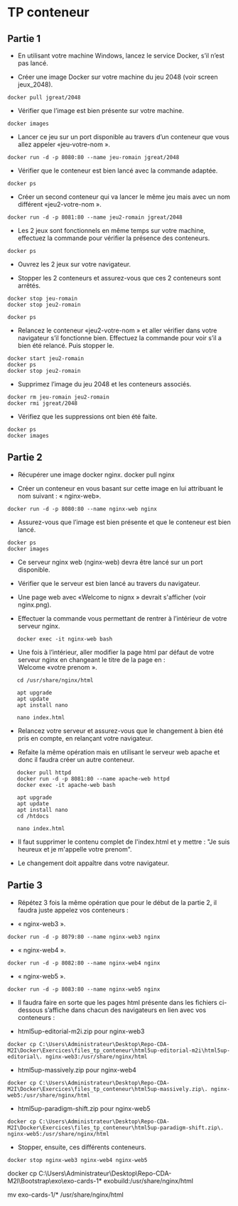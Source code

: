 # TP conteneur

## Partie 1

- En utilisant votre machine Windows, lancez le service Docker, s’il n’est pas lancé.

- Créer une image Docker sur votre machine du jeu 2048 (voir screen jeux_2048).

```
docker pull jgreat/2048
```

- Vérifier que l’image est bien présente sur votre machine.

```
docker images
```

- Lancer ce jeu sur un port disponible au travers d’un conteneur que vous allez appeler «jeu-votre-nom ». 

```
docker run -d -p 8080:80 --name jeu-romain jgreat/2048
```
- Vérifier que le conteneur est bien lancé avec la commande adaptée.

```
docker ps
```

- Créer un second conteneur qui va lancer le même jeu mais avec un nom différent «jeu2-votre-nom ».

```
docker run -d -p 8081:80 --name jeu2-romain jgreat/2048
```

- Les 2 jeux sont fonctionnels en même temps sur votre machine, effectuez la commande pour vérifier la présence des conteneurs.

```
docker ps
```

- Ouvrez les 2 jeux sur votre navigateur. 

- Stopper les 2 conteneurs et assurez-vous que ces 2 conteneurs sont arrêtés.
```
docker stop jeu-romain
docker stop jeu2-romain

docker ps
```

- Relancez le conteneur «jeu2-votre-nom » et aller vérifier dans votre navigateur s’il fonctionne bien. Effectuez la commande pour voir s’il a bien été relancé. Puis stopper le. 

```
docker start jeu2-romain
docker ps
docker stop jeu2-romain

```
- Supprimez l’image du jeu 2048 et les conteneurs associés.

```
docker rm jeu-romain jeu2-romain
docker rmi jgreat/2048

```

- Vérifiez que les suppressions ont bien été faite.

```
docker ps
docker images

```

## Partie 2


- Récupérer une image docker nginx.
docker pull nginx

- Créer un conteneur en vous basant sur cette image en lui attribuant le nom suivant : « nginx-web».

```
docker run -d -p 8080:80 --name nginx-web nginx
```

- Assurez-vous que l’image est bien présente et que le conteneur est bien lancé.

```
docker ps
docker images

```

- Ce serveur nginx web (nginx-web) devra être lancé sur un port disponible.

- Vérifier que le serveur est bien lancé au travers du navigateur.

- Une page web avec «Welcome to nignx » devrait s'afficher (voir nginx.png). 

- Effectuer la commande vous permettant de rentrer à l’intérieur de votre serveur nginx.

```
   docker exec -it nginx-web bash
```

- Une fois à l’intérieur, aller modifier la page html par défaut de votre serveur nginx en changeant le titre de la page en :  
Welcome «votre prenom ».

```
   cd /usr/share/nginx/html

   apt upgrade
   apt update
   apt install nano

   nano index.html
```

- Relancez votre serveur et assurez-vous que le changement à bien été pris en compte, en relançant votre navigateur.


- Refaite la même opération mais en utilisant le serveur web apache et donc il faudra créer un autre conteneur.

```
   docker pull httpd
   docker run -d -p 8081:80 --name apache-web httpd
   docker exec -it apache-web bash
    
   apt upgrade
   apt update
   apt install nano
   cd /htdocs

   nano index.html
```


- Il faut supprimer le contenu complet de l'index.html et y mettre : "Je suis heureux et je m'appelle votre prenom".

- Le changement doit appaître dans votre navigateur.

## Partie 3


- Répétez 3 fois la même opération que pour le début de la partie 2, il faudra juste appelez vos conteneurs :

- « nginx-web3 ».
```
docker run -d -p 8079:80 --name nginx-web3 nginx
```
- « nginx-web4 ».
```
docker run -d -p 8082:80 --name nginx-web4 nginx
```
- « nginx-web5 ».
```
docker run -d -p 8083:80 --name nginx-web5 nginx
```
- Il faudra faire en sorte que les pages html présente dans les fichiers ci-dessous s’affiche dans chacun des navigateurs en lien avec vos conteneurs :

- html5up-editorial-m2i.zip pour nginx-web3
```
docker cp C:\Users\Administrateur\Desktop\Repo-CDA-M2I\Docker\Exercices\files_tp_conteneur\html5up-editorial-m2i\html5up-editorial\. nginx-web3:/usr/share/nginx/html
```
- html5up-massively.zip pour nginx-web4
```
docker cp C:\Users\Administrateur\Desktop\Repo-CDA-M2I\Docker\Exercices\files_tp_conteneur\html5up-massively.zip\. nginx-web5:/usr/share/nginx/html

```

- html5up-paradigm-shift.zip pour nginx-web5
```
docker cp C:\Users\Administrateur\Desktop\Repo-CDA-M2I\Docker\Exercices\files_tp_conteneur\html5up-paradigm-shift.zip\. nginx-web5:/usr/share/nginx/html

```
- Stopper, ensuite, ces différents conteneurs.
```
docker stop nginx-web3 nginx-web4 nginx-web5

```
docker cp C:\Users\Administrateur\Desktop\Repo-CDA-M2I\Bootstrap\exo\exo-cards-1\* exobuild:/usr/share/nginx/html


mv exo-cards-1/* /usr/share/nginx/html